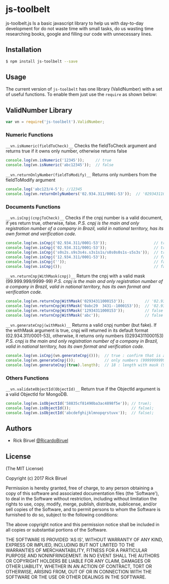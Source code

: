 # js-toolbelt

js-toolbelt.js Is a basic javascript library to help us with day-to-day development for do not waste time
with small tasks, do us wasting time researching books, google and filling our code with unnecessary lines.


## Installation

```bash
$ npm install js-toolbelt --save
```

## Usage

The current version of `js-toolbelt` has one library (ValidNumber) with a set of useful functions. To enable
them just use the `require` as shown below:

## ValidNumber Library

```js
var vn = require('js-toolbelt').ValidNumber;
```

### Numeric Functions

`__vn.isNumeric(fieldToCheck)__`
Checks the fieldToCheck argument and returns true if it owns only number, otherwise returns false
```js
console.log(vn.isNumeric('12345'));     // true
console.log(vn.isNumeric('abc12345'));  // false
```

`__vn.returnOnlyNumber(fieldToModify)__`
Returns only numbers from the fieldToModify argument
```js
console.log('abc123/4-5'); //12345
console.log(vn.returnOnlyNumbers('02.934.311/0001-53'));  // '02934311000153'
```


### Documents Functions

`__vn.isCnpj(cnpjToCheck)__`
Checks if the cnpj number is a valid document, if yes return true, otherwise, false.
_P.S. cnpj is the main and only registration number of a company in Brazil, valid in national territory,
has its own format and verification code._
```js
console.log(vn.isCnpj('02.934.311/0001-53'));                     // true
console.log(vn.isCnpj('02.934.311/0001-53'));                     // true
console.log(vn.isCnpj('s0s2s.s9s3s4s.s3s1s1s/s0s0s0s1s-s5s3s'));  // true
console.log(vn.isCnpj('12.934.311/0001-53'));                     // false
console.log(vn.isCnpj(''));                                       // false
console.log(vn.isCnpj());                                         // false
```

`__vn.returnCnpjWithMask(cnpj)__`
Return the cnpj with a valid mask (99.999.999/9999-99)
_P.S. cnpj is the main and only registration number of a company in Brazil, valid in national territory,
has its own format and verification code._
```js
console.log(vn.returnCnpjWithMask('02934311000153'));         // '02.934.311/0001-53'
console.log(vn.returnCnpjWithMask('0abc29  3431--1000153'));  // '02.934.311/0001-53'
console.log(vn.returnCnpjWithMask('12934311000153'));         // false (is an invalid cnpj)
console.log(vn.returnCnpjWithMask('abc'));                    // false
```

`__vn.generateCnpj(withMask)__`
Returns a valid cnpj number (but fake). If the withMask argument is true, cnpj will returned in its default
format (02.934.311/0001-53), otherwise, it returns only numbers (02934311000153)
_P.S. cnpj is the main and only registration number of a company in Brazil, valid in national territory,
has its own format and verification code._
```js
console.log(vn.isCnpj(vn.generateCnpj()));  // true : confirm that is a valid cnpj (fake)
console.log(vn.generateCnpj());             // only numbers (99999999999999) and a valid cnpj (fake)
console.log(vn.generateCnpj(true).length);  // 18 : length with mask (99.999.999/9999-99)
```


### Others Functions

`__vn.validateObjectId(ObjectId)__`
Return true if the ObjectId argument is a valid ObjectId for MongoDB.
```js
console.log(vn.isObjectId('58835cf81490ba3ac4898f5e')); // true);
console.log(vn.isObjectId());                           // false);
console.log(vn.isObjectId('abcdefghijklmnopqrstuvx'));  // false);
```


## Authors

 - Rick Biruel [@RicardoBiruel]

## License

(The MIT License)

Copyright (c) 2017 Rick Biruel

Permission is hereby granted, free of charge, to any person obtaining
a copy of this software and associated documentation files (the
'Software'), to deal in the Software without restriction, including
without limitation the rights to use, copy, modify, merge, publish,
distribute, sublicense, and/or sell copies of the Software, and to
permit persons to whom the Software is furnished to do so, subject to
the following conditions:

The above copyright notice and this permission notice shall be
included in all copies or substantial portions of the Software.

THE SOFTWARE IS PROVIDED 'AS IS', WITHOUT WARRANTY OF ANY KIND,
EXPRESS OR IMPLIED, INCLUDING BUT NOT LIMITED TO THE WARRANTIES OF
MERCHANTABILITY, FITNESS FOR A PARTICULAR PURPOSE AND NONINFRINGEMENT.
IN NO EVENT SHALL THE AUTHORS OR COPYRIGHT HOLDERS BE LIABLE FOR ANY
CLAIM, DAMAGES OR OTHER LIABILITY, WHETHER IN AN ACTION OF CONTRACT,
TORT OR OTHERWISE, ARISING FROM, OUT OF OR IN CONNECTION WITH THE
SOFTWARE OR THE USE OR OTHER DEALINGS IN THE SOFTWARE.


[@RicardoBiruel]: <https://twitter.com/RicardoBiruel>
